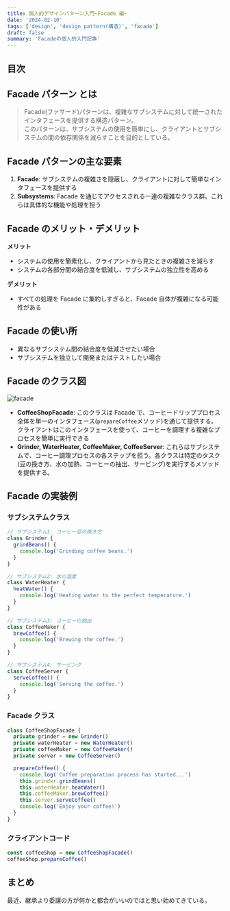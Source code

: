 ```yaml
---
title: 個人的デザインパターン入門~Facade 編~
date: '2024-02-10'
tags: ['design', 'design pattern(構造)', 'facade']
draft: false
summary: 'Facadeの個人的入門記事'
---
```


## 目次

<TOCInline toc={props.toc} exclude="目次" toHeading={3} />

## Facade パターン とは

> Facade(ファサード)パターンは、複雑なサブシステムに対して統一されたインタフェースを提供する構造パターン。  
> このパターンは、サブシステムの使用を簡単にし、クライアントとサブシステムの間の依存関係を減らすことを目的としている。

## Facade パターンの主な要素

1. **Facade**: サブシステムの複雑さを隠蔽し、クライアントに対して簡単なインタフェースを提供する
2. **Subsystems**: Facade を通じてアクセスされる一連の複雑なクラス群。これらは具体的な機能や処理を担う

## Facade のメリット・デメリット

**メリット**

- システムの使用を簡素化し、クライアントから見たときの複雑さを減らす
- システムの各部分間の結合度を低減し、サブシステムの独立性を高める

**デメリット**

- すべての処理を Facade に集約しすぎると、Facade 自体が複雑になる可能性がある

## Facade の使い所

- 異なるサブシステム間の結合度を低減させたい場合
- サブシステムを独立して開発またはテストしたい場合

## Facade のクラス図

![facade](/static/images/design/design_pattern/facade/facade.png)

- **CoffeeShopFacade**: このクラスは Facade で、コーヒードリッププロセス全体を単一のインタフェース(`prepareCoffee`メソッド)を通じて提供する。クライアントはこのインタフェースを使って、コーヒーを調理する複雑なプロセスを簡単に実行できる
- **Grinder, WaterHeater, CoffeeMaker, CoffeeServer**: これらはサブシステムで、コーヒー調理プロセスの各ステップを担う。各クラスは特定のタスク(豆の挽き方、水の加熱、コーヒーの抽出、サービング)を実行するメソッドを提供する。

## Facade の実装例

### サブシステムクラス

```typescript
// サブシステム1: コーヒー豆の挽き方
class Grinder {
  grindBeans() {
    console.log('Grinding coffee beans.')
  }
}

// サブシステム2: 水の温度
class WaterHeater {
  heatWater() {
    console.log('Heating water to the perfect temperature.')
  }
}

// サブシステム3: コーヒーの抽出
class CoffeeMaker {
  brewCoffee() {
    console.log('Brewing the coffee.')
  }
}

// サブシステム4: サービング
class CoffeeServer {
  serveCoffee() {
    console.log('Serving the coffee.')
  }
}
```

### Facade クラス

```typescript
class CoffeeShopFacade {
  private grinder = new Grinder()
  private waterHeater = new WaterHeater()
  private coffeeMaker = new CoffeeMaker()
  private server = new CoffeeServer()

  prepareCoffee() {
    console.log('Coffee preparation process has started...')
    this.grinder.grindBeans()
    this.waterHeater.heatWater()
    this.coffeeMaker.brewCoffee()
    this.server.serveCoffee()
    console.log('Enjoy your coffee!')
  }
}
```

### クライアントコード

```typescript
const coffeeShop = new CoffeeShopFacade()
coffeeShop.prepareCoffee()
```

## まとめ

最近、継承より委譲の方が何かと都合がいいのではと思い始めてきている。
